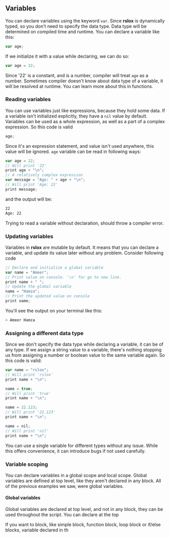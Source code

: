 ## Variables
You can declare variables using the keyword `var`. Since **rslox** is dynamically typed, so you don't need to specify the data type. Data type will be determined on compiled time and runtime. You can declare a variable like this:
```javascript
var age;
``` 
If we initialize it with a value while declaring, we can do so:
```javascript
var age = 22;
```
Since '22' is a constant, and is a number, compiler will treat `age` as a number. Sometimes compiler doesn't know about data type of a variable, it will be resolved at runtime. You can learn more about this in functions.

### Reading variables
You can use variables just like expressions, because they hold some data. If a variable isn't initialized explicitly, they have a `nil` value by default. Variables can be used as a whole expression, as well as a part of a complex expression. So this code is valid
```javascript
age;
```
Since it's an expression statement, and value isn't used anywhere, this value will be ignored. `age` variable can be read in following ways:
```javascript
var age = 22;
// Will print '22'
print age + "\n";
// A relatively complex expression
var message = "Age: " + age + "\n";
// Will print 'Age: 22'
print message;
``` 
and the output will be:
```bash
22
Age: 22
```

Trying to read a variable without declaration, should throw a compiler error.

### Updating variables
Variables in **rslox** are mutable by default. It means that you can declare a variable, and update its value later without any problem. Consider following code
```javascript
// Declare and initialize a global variable
var name = "Ameer";
// Print value on console. '\n' for go to new line.
print name + " ";
// Update the global variable
name = "Hamza";
// Print the updated value on console
print name;
```
You'll see the output on your terminal like this:
```bash
> Ameer Hamza
```

### Assigning a different data type
Since we don't specify the data type while declaring a variable, it can be of any type. If we assign a string value to a variable, there's nothing stopping us from assigning a number or boolean value to the same variable again. So this code is valid:
```javascript
var name = "rslox";
// Will print 'rslox'
print name + "\n";

name = true;
// Will print 'true'
print name + "\n";

name = 22.123;
// Will print '22.123'
print name + "\n";

name = nil;
// Will print 'nil'
print name + "\n";
```
You can use a single variable for different types without any issue. While this offers convenience, it can introduce bugs if not used carefully. 

### Variable scoping

You can declare variables in a global scope and local scope. Global variables are defined at top level, like they aren't declared in any block. All of the previous examples we saw, were global variables. 

#### Global variables

Global variables are declared at top level, and not in any block, they can be used throughout the script. You can declare at the top

If you want to  block, like simple block, function block, loop block or if/else blocks, variable declared in th 